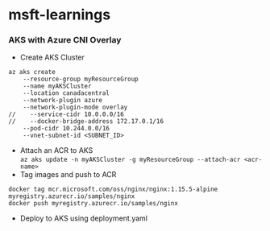 # msft-learnings

### AKS with Azure CNI Overlay

- Create AKS Cluster
```agsl
az aks create 
    --resource-group myResourceGroup 
    --name myAKSCluster 
    --location canadacentral
    --network-plugin azure
    --network-plugin-mode overlay
//    --service-cidr 10.0.0.0/16
//    --docker-bridge-address 172.17.0.1/16 
    --pod-cidr 10.244.0.0/16  
    --vnet-subnet-id <SUBNET_ID>  
```
- Attach an ACR to AKS  
`az aks update -n myAKSCluster -g myResourceGroup --attach-acr <acr-name>`
- Tag images and push to ACR   
```agsl
docker tag mcr.microsoft.com/oss/nginx/nginx:1.15.5-alpine myregistry.azurecr.io/samples/nginx
docker push myregistry.azurecr.io/samples/nginx
```
- Deploy to AKS using deployment.yaml
